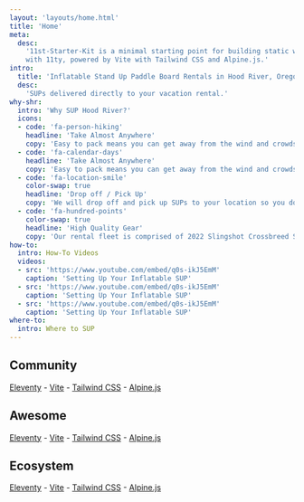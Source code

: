 ```yaml
---
layout: 'layouts/home.html'
title: 'Home'
meta:
  desc:
    '11st-Starter-Kit is a minimal starting point for building static websites
    with 11ty, powered by Vite with Tailwind CSS and Alpine.js.'
intro:
  title: 'Inflatable Stand Up Paddle Board Rentals in Hood River, Oregon.'
  desc:
    'SUPs delivered directly to your vacation rental.'
why-shr:
  intro: 'Why SUP Hood River?'
  icons:
  - code: 'fa-person-hiking'
    headline: 'Take Almost Anywhere'
    copy: 'Easy to pack means you can get away from the wind and crowds at the waterfront and explore new places!'
  - code: 'fa-calendar-days'
    headline: 'Take Almost Anywhere'
    copy: 'Easy to pack means you can get away from the wind and crowds at the waterfront and explore new places!'
  - code: 'fa-location-smile'
    color-swap: true
    headline: 'Drop off / Pick Up'
    copy: 'We will drop off and pick up SUPs to your location so you don’t have to worry about logistics.'
  - code: 'fa-hundred-points'
    color-swap: true
    headline: 'High Quality Gear'
    copy: 'Our rental fleet is comprised of 2022 Slingshot Crossbreed SUP’s. They are inspected after every rental to insure quality.'
how-to:
  intro: How-To Videos
  videos:
  - src: 'https://www.youtube.com/embed/q0s-ikJ5EmM'
    caption: 'Setting Up Your Inflatable SUP'
  - src: 'https://www.youtube.com/embed/q0s-ikJ5EmM'
    caption: 'Setting Up Your Inflatable SUP'
  - src: 'https://www.youtube.com/embed/q0s-ikJ5EmM'
    caption: 'Setting Up Your Inflatable SUP'
where-to:
  intro: Where to SUP
---
```


## Community

[Eleventy](https://www.11ty.dev/news/discord/) -
[Vite](https://chat.vitejs.dev/) - [Tailwind
CSS](https://tailwindcss.com/discord) - [Alpine.js](https://discord.gg/CGmj5nq)

## Awesome

[Eleventy](https://github.com/scottishstoater/awesome-eleventy) -
[Vite](https://github.com/vitejs/awesome-vite) - [Tailwind
CSS](https://github.com/aniftyco/awesome-tailwindcss) -
[Alpine.js](https://github.com/alpine-collective/awesome)

## Ecosystem

[Eleventy](https://www.11ty.dev/) - [Vite](https://vitejs.dev/) -
[Tailwind CSS](https://tailwindcss.com/) - [Alpine.js](https://github.com/alpinejs/alpine/)
